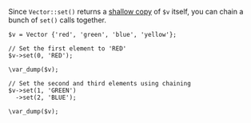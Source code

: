 Since `Vector::set()` returns a [shallow copy](https://en.wikipedia.org/wiki/Object_copying#Shallow_copy) of `$v` itself, you can chain a bunch of `set()` calls together.

```basic-usage.hack
$v = Vector {'red', 'green', 'blue', 'yellow'};

// Set the first element to 'RED'
$v->set(0, 'RED');

\var_dump($v);

// Set the second and third elements using chaining
$v->set(1, 'GREEN')
  ->set(2, 'BLUE');

\var_dump($v);
```
